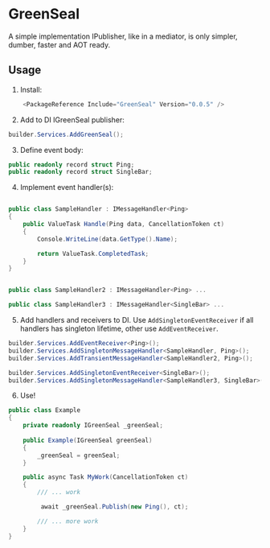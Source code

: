 # GreenSeal

A simple implementation IPublisher, like in a mediator, is only simpler, dumber, faster and AOT ready.

## Usage

1. Install:

```csharp
    <PackageReference Include="GreenSeal" Version="0.0.5" />
```

2. Add to DI IGreenSeal publisher:

```csharp
builder.Services.AddGreenSeal();
```

3. Define event body:

```csharp
public readonly record struct Ping;
public readonly record struct SingleBar;
```

4. Implement event handler(s):

```csharp

public class SampleHandler : IMessageHandler<Ping>
{
    public ValueTask Handle(Ping data, CancellationToken ct)
    {
        Console.WriteLine(data.GetType().Name);

        return ValueTask.CompletedTask;
    }
}


public class SampleHandler2 : IMessageHandler<Ping> ...

public class SampleHandler3 : IMessageHandler<SingleBar> ...

```

5. Add handlers and receivers to DI. Use `AddSingletonEventReceiver` if all handlers has singleton lifetime, other use `AddEventReceiver`.

```csharp
builder.Services.AddEventReceiver<Ping>();
builder.Services.AddSingletonMessageHandler<SampleHandler, Ping>();
builder.Services.AddTransientMessageHandler<SampleHandler2, Ping>();

builder.Services.AddSingletonEventReceiver<SingleBar>();
builder.Services.AddSingletonMessageHandler<SampleHandler3, SingleBar>();
```

6. Use!

```csharp
public class Example
{
    private readonly IGreenSeal _greenSeal;
    
    public Example(IGreenSeal greenSeal)
    {
        _greenSeal = greenSeal;
    }

    public async Task MyWork(CancellationToken ct)
    {
        /// ... work

         await _greenSeal.Publish(new Ping(), ct);

        /// ... more work
    }
}
```
